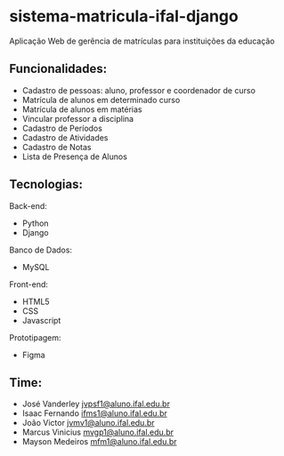 # sistema-matricula-ifal-django
Aplicação Web de gerência de matrículas para instituições da educação

## Funcionalidades:
- Cadastro de pessoas: aluno, professor e coordenador de curso
- Matrícula de alunos em determinado curso
- Matrícula de alunos em matérias
- Vincular professor a disciplina
- Cadastro de Períodos
- Cadastro de Atividades
- Cadastro de Notas
- Lista de Presença de Alunos

## Tecnologias:
Back-end: 
- Python
- Django

Banco de Dados: 
- MySQL

Front-end:
- HTML5
- CSS
- Javascript

Prototipagem:
- Figma

## Time:
- José Vanderley	jvpsf1@aluno.ifal.edu.br
- Isaac Fernando	ifms1@aluno.ifal.edu.br
- João Victor	jvmv1@aluno.ifal.edu.br
- Marcus Vinicius	mvgp1@aluno.ifal.edu.br
- Mayson Medeiros	mfm1@aluno.ifal.edu.br 
